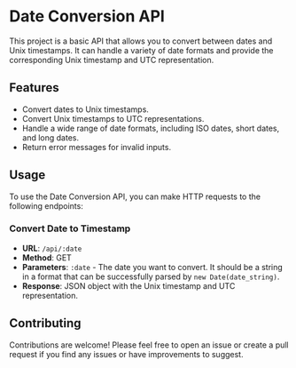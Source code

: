 # Date Conversion API

This project is a basic API that allows you to convert between dates and Unix timestamps. It can handle a variety of date formats and provide the corresponding Unix timestamp and UTC representation.

## Features

- Convert dates to Unix timestamps.
- Convert Unix timestamps to UTC representations.
- Handle a wide range of date formats, including ISO dates, short dates, and long dates.
- Return error messages for invalid inputs.

## Usage

To use the Date Conversion API, you can make HTTP requests to the following endpoints:

### Convert Date to Timestamp

- **URL**: `/api/:date`
- **Method**: GET
- **Parameters**: `:date` - The date you want to convert. It should be a string in a format that can be successfully parsed by `new Date(date_string)`.
- **Response**: JSON object with the Unix timestamp and UTC representation.


## Contributing
Contributions are welcome! Please feel free to open an issue or create a pull request if you find any issues or have improvements to suggest.
